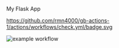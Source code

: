 My Flask App


https://github.com/rmn4000/gb-actions-1/actions/workflows/check.yml/badge.svg


![example workflow](https://github.com/rmn4000/gb-actions-1/actions/workflows/check.yml/badge.svg)
